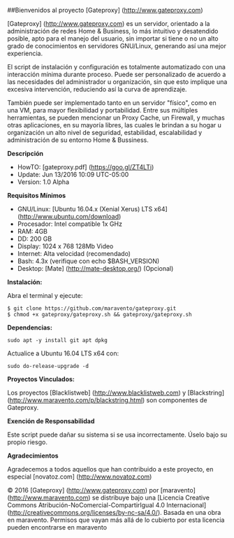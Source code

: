 ##Bienvenidos al proyecto [Gateproxy] (http://www.gateproxy.com)

[Gateproxy] (http://www.gateproxy.com) es un servidor, orientado a la administración de redes Home & Business, lo más intuitivo y desatendido posible, apto para el manejo del usuario, sin importar si tiene o no un alto grado de conocimientos en servidores GNU/Linux, generando así una mejor experiencia.

El script de instalación y configuración es totalmente automatizado con una interacción mínima durante proceso.
Puede ser personalizado de acuerdo a las necesidades del administrador u organización, sin que esto implique una excesiva intervención, reduciendo así la curva de aprendizaje.

También puede ser implementado tanto en un servidor "físico", como en una VM, para mayor flexibilidad y portabilidad.
Entre sus múltiples herramientas, se pueden mencionar un Proxy Cache, un Firewall, y muchas otras aplicaciones, en su mayoría libres, las cuales le brindan a su hogar u organización un alto nivel de seguridad, estabilidad, escalabilidad y administración de su entorno Home & Bussiness.

**Descripción**

- HowTO:        [gateproxy.pdf] (https://goo.gl/ZT4LTi)
- Update:       Jun 13/2016 10:09 UTC-05:00
- Version:      1.0 Alpha

**Requisitos Mínimos**

- GNU/Linux:    [Ubuntu 16.04.x (Xenial Xerus) LTS x64] (http://www.ubuntu.com/download)
- Procesador:   Intel compatible 1x GHz
- RAM:          4GB
- DD:           200 GB
- Display:      1024 x 768 128Mb Video
- Internet:     Alta velocidad (recomendado)
- Bash:         4.3x (verifique con echo $BASH_VERSION)
- Desktop:      [Mate] (http://mate-desktop.org/) (Opcional)

**Instalación:**

Abra el terminal y ejecute:
```
$ git clone https://github.com/maravento/gateproxy.git
$ chmod +x gateproxy/gateproxy.sh && gateproxy/gateproxy.sh
```

**Dependencias:**
```
sudo apt -y install git apt dpkg
```

Actualice a Ubuntu 16.04 LTS x64 con:
```
sudo do-release-upgrade -d
```

**Proyectos Vinculados:**

Los proyectos [Blacklistweb] (http://www.blacklistweb.com) y [Blackstring] (http://www.maravento.com/p/blackstring.html) son componentes de Gateproxy.

**Exención de Responsabilidad**

Este script puede dañar su sistema si se usa incorrectamente. Úselo bajo su propio riesgo.

**Agradecimientos**

Agradecemos a todos aquellos que han contribuido a este proyecto, en especial [novatoz.com] (http://www.novatoz.com)

© 2016 [Gateproxy] (http://www.gateproxy.com) por [maravento] (http://www.maravento.com) se distribuye bajo una [Licencia Creative Commons Atribución-NoComercial-CompartirIgual 4.0 Internacional] (http://creativecommons.org/licenses/by-nc-sa/4.0/). Basada en una obra en maravento. Permisos que vayan más allá de lo cubierto por esta licencia pueden encontrarse en maravento
